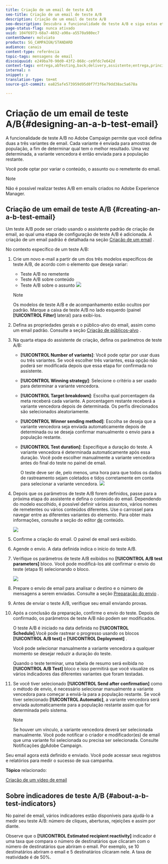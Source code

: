 ```yaml
---
title: Criação de um email de teste A/B
seo-title: Criação de um email de teste A/B
description: Criação de um email de teste A/B
seo-description: Descubra a funcionalidade de teste A/B e siga estas etapas para criar um email a partir de um modelo de teste A/B no Adobe Campaign.
page-status-flag: nunca ativado
uuid: 104f6973-68a7-4692-a90a-a5570a980ec7
contentOwner: molviato
products: SG_CAMPAIGN/STANDARD
audience: canais
content-type: referência
topic-tags: mensagens de email
discoiquuid: e249ba70-90d0-43f2-868c-ce9fdc7e642d
context-tags: entrega,abTesting,back;delivery,assistente;entrega,principal
internal: n
snippet: y
translation-type: tm+mt
source-git-commit: ea825afe573959d95d0f7f3f6e79dd38ac5a678a

---
```



# Criação de um email de teste A/B{#designing-an-a-b-test-email}

A funcionalidade de teste A/B no Adobe Campaign permite que você defina duas a três variantes de email. Cada variante é enviada para amostras de população, a fim de determinar qual tem o melhor resultado. Uma vez determinada, a variante vencedora é então enviada para a população restante.

Você pode optar por variar o conteúdo, o assunto ou o remetente do email.

>[!NOTE]
>
>Não é possível realizar testes A/B em emails criados no Adobe Experience Manager.

## Criação de um email de teste A/B {#creating-an-a-b-test-email}

Um teste A/B pode ser criado usando o assistente padrão de criação de email, ao qual uma etapa de configuração de teste A/B é adicionada. A criação de um email padrão é detalhada na seção [Criação de um email](../../channels/using/creating-an-email.md) .

No contexto específico de um teste A/B:

1. Crie um novo e-mail a partir de um dos três modelos específicos de teste A/B, de acordo com o elemento que deseja variar:

   * Teste A/B no remetente
   * Teste A/B sobre conteúdo
   * Teste A/B sobre o assunto
   ![](assets/create_ab_testing.png)

   >[!NOTE]
   >
   >Os modelos de teste A/B e de acompanhamento estão ocultos por padrão. Marque a caixa de teste A/B no lado esquerdo (painel **[!UICONTROL Filter]** lateral) para exibi-los.

1. Defina as propriedades gerais e o público-alvo do email, assim como um email padrão. Consulte a seção [Criação de públicos-alvo](../../audiences/using/creating-audiences.md) .
1. Na quarta etapa do assistente de criação, defina os parâmetros de teste A/B:

   * **[!UICONTROL Number of variants]**: Você pode optar por usar duas ou três variantes. Se você escolher três variantes, essa opção não poderá ser modificada depois que essa etapa for confirmada no assistente.
   * **[!UICONTROL Winning strategy]**: Selecione o critério a ser usado para determinar a variante vencedora.
   * **[!UICONTROL Target breakdown]**: Escolha qual porcentagem da meta receberá cada variante. A porcentagem restante receberá a variante vencedora depois de determinada. Os perfis direcionados são selecionados aleatoriamente.
   * **[!UICONTROL Winner sending method]**: Escolha se deseja que a variante vencedora seja enviada automaticamente depois de determinada ou se deseja confirmar manualmente o envio para a população restante.
   * **[!UICONTROL Test duration]**: Especifique a duração do teste. A variante vencedora é determinada automaticamente após essa duração. Você pode escolher manualmente a variante vencedora antes do final do teste no painel de email.

      O teste deve ser de, pelo menos, uma hora para que todos os dados de rastreamento sejam coletados e tidos corretamente em conta para selecionar a variante vencedora.
   ![](assets/ab_parameters.png)

1. Depois que os parâmetros de teste A/B forem definidos, passe para a próxima etapa do assistente e defina o conteúdo do email. Dependendo do modelo escolhido, é possível definir vários assuntos, vários nomes de remetentes ou vários conteúdos diferentes. Use o carrossel para navegar entre as diferentes variantes do elemento. Para obter mais informações, consulte a seção do editor [de](../../designing/using/overview.md) conteúdo.

   ![](assets/create_ab_testing2.png)

1. Confirme a criação do email. O painel de email será exibido.
1. Agende o envio. A data definida indica o início do teste A/B.
1. Verifique os parâmetros de teste A/B exibidos no **[!UICONTROL A/B test parameters]** bloco. Você pode modificá-los até confirmar o envio do teste (etapa 9) selecionando o bloco.

   ![](assets/create_ab_testing3.png)

1. Prepare o envio de email para analisar o destino e o número de mensagens a serem enviadas. Consulte a seção [Preparação do envio](../../sending/using/preparing-the-send.md) .
1. Antes de enviar o teste A/B, verifique seu email enviando provas.
1. Após a conclusão da preparação, confirme o envio do teste. Depois de confirmado, os parâmetros de teste A/B não podem ser modificados.

   O teste A/B é iniciado na data definida no **[!UICONTROL Schedule]**.Você pode rastrear o progresso usando os blocos **[!UICONTROL A/B test]** e **[!UICONTROL Deployment]** .

   Você pode selecionar manualmente a variante vencedora a qualquer momento se desejar reduzir a duração do teste.

   Quando o teste terminar, uma tabela de resumo será exibida no **[!UICONTROL A/B Test]** bloco e isso permitirá que você visualize os vários indicadores das diferentes variantes que foram testadas.

1. Se você tiver selecionado **[!UICONTROL Send after confirmation]** como o método de envio, é necessário selecionar manualmente a variante vencedora para começar a enviá-la para a população restante. Se você tiver selecionado **[!UICONTROL Automatic]**, a variante vencedora será enviada automaticamente para a população restante assim que for determinada pelo sistema.

   >[!NOTE]
   >
   >Se houver um vínculo, a variante vencedora deverá ser selecionada manualmente. Você pode notificar o criador e modificador(es) de email que uma variante foi selecionada ou precisa ser selecionada. Consulte Notificações [do](../../administration/using/sending-internal-notifications.md)Adobe Campaign.

Seu email agora está definido e enviado. Você pode acessar seus registros e relatórios para medir o sucesso de sua campanha.

**Tópico** relacionado:

[Criação de um vídeo de email](https://helpx.adobe.com/campaign/kt/acs/using/acs-create-email-from-homepage-feature-video-use.html)

## Sobre indicadores de teste A/B {#about-a-b-test-indicators}

No painel de email, vários indicadores estão disponíveis para ajudá-lo a medir seu teste A/B: número de cliques, aberturas, rejeições e assim por diante.

Observe que o **[!UICONTROL Estimated recipient reactivity]** indicador é uma taxa que compara o número de destinatários que clicaram com o número de destinatários que abriram o email. Por exemplo, se 10 destinatários abriram o email e 5 destinatários clicaram nele. A taxa de reatividade é de 50%.
